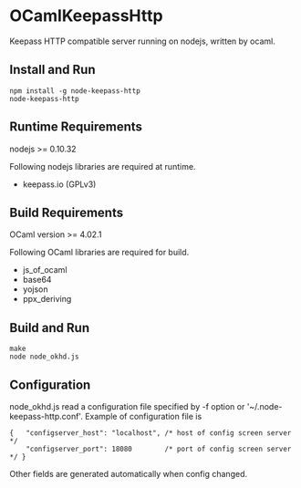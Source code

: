 OCamlKeepassHttp
================

Keepass HTTP compatible server running on nodejs, written by ocaml.

## Install and Run
    npm install -g node-keepass-http
    node-keepass-http

## Runtime Requirements
nodejs >= 0.10.32

Following nodejs libraries are required at runtime.
 - keepass.io (GPLv3)

## Build Requirements
OCaml version >= 4.02.1

Following OCaml libraries are required for build.
- js\_of\_ocaml
- base64
- yojson
- ppx\_deriving

## Build and Run
    make
    node node_okhd.js

## Configuration
node\_okhd.js read a configuration file specified by -f option or '~/.node-keepass-http.conf'.
Example of configuration file is

    {   "configserver_host": "localhost", /* host of config screen server */
        "configserver_port": 18080        /* port of config screen server */ }

Other fields are generated automatically when config changed. 
